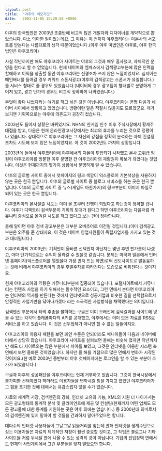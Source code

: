 ```yaml
---
layout: post
title:  "야후의 이모저모"
date:   2003-11-05 15:29:58 +0900
---
```

야후의 한국법인은 2003년 초중반에 비교적 많은 개발자와 디자이너를 계약직으로 뽑았습니다. 다소 의아한 일이었는데요, 그 이유는 이 전까지 야후코리아는 미본사의 서포트를 받는다는 나름대로의 생각 때문이었습니다.(이후 야후 미법인은 야후로, 야후 한국법인은 야후코리아)

사실 작년까지만 해도 야후코리아 사이트는 야후의 그것과 매우 흡사했고, 자체적인 운영을 한다고 할 수 없었습니다. 현재 네이버와 엠파스에서 검색광고부분에 많은 인력을 할애하고 이익을 창출할 동안 야후코리아는 신경조차 쓰지 않은 느낌이었지요. 심지어는 메인배너를 들어갈 경우 키워드 스폰서광고(야후의 검색광고는 스폰서가 유일합니다.)를 서비스 형태로 줄 경우도 있었습니다.(네이버의 경우 광고팀이 형태별로 분명하게 그어져 있고, 광고 단가의 경우도 비교적 정확하게 나와있습니다.)

무엇이 좋다 나쁘다라는 얘기를 하고 싶은 것은 아닙니다. 야후코리아는 분명 다음과 네이버 사이에서 방황하고 있었습니다. 방황이란 말은 적절치 않을지도 모르겠군요. 제가 보기엔 기획쪽으로는 야후에 의존도가 굉장히 컸습니다.

2003년도 들어서 상황은 바뀌었지요. NHN의 한게임 인수 이후 주식시장에서 황제주 대접을 받고, 다음은 현재 온라인광고시장에서는 최고의 효과를 누리는 것으로 정평이 나 있습니다. 상대적으로 야후코리아는 그 자신의 강점을 정확히 분석하는 자체 컨설팅조차도 시도해 보지 않은 느낌이었지요. 이 것이 2002년도 까지의 상황입니다.

2003년에 들어서 야후코리아에 야후에서의 자본이 투입되기 시작했고 본사 고위급 임원이 야후코리아를 방문한 이후 분명한 건 야후코리아의 재량권이 확보가 되었다는 것입니다. 이것은 현재까지의 몇가지 상황에서 분명하게 알 수 있습니다.

야후의 글로벌 사이트 중에서 첫페이지의 링크 색깔이 익스플로어 기본색상을 사용하지 않는 곳은 한국 뿐입니다. 야후의 글로벌 사이트 중 블로그 서비스를 하는 곳은 한국 뿐입니다. 야후의 글로벌 사이트 중 뉴스(게임도 마찬가지)의 링크부분이 이미지 파일로 되어 있는 곳은 한국 뿐입니다.

야후코리아의 본사탈출 시도는 이미 올 초부터 진행이 되었다고 하는것이 정확할 겁니다. 야후가 디렉토리 검색부분이 기획의 토대가 된다고 하면 야후코리아는 다음처럼 커뮤니티 중심으로 옮겨갈 시도를 하고 있다고 보는 편이 정확합니다.

올해 말이면 야후 검색 광고부분은 대부분 오버추어로 이전될 것입니다.(이미 검색광고부분은 외주를 준 상태지요, 이 것은 네이버 영업사원들이 독립사업자를 가지고 있는 것과 대비됩니다.)

야후코리아의 2003년도 기획안이 올바른 선택인지 아닌지는 몇년 후면 판가름이 나겠고, 아마 단기적으로는 수익이 올라갈 수 있을것 같습니다. 문제는 미국과 일본에서 인터넷 홈페이지(익스플로어를 열었을때 가장 먼저 뜨는 화면)로써 선도사이트로 발돋움하는 것에 비해서 야후코리아의 경우 후발주자를 따라간다는 모습으로 비춰진다는 것이지요.

현재 야후코리아의 역량은 커뮤니티부분에 집중되어 있습니다. 포털사이트에서 커뮤니티는 컨텐츠 사업을 하기 위해서는 필수적인 요소이고, 그런 면에서 본다면 야후코리아는 인터넷의 역사를 만든다는 것에서 인터넷으로 성공기업과 비슷한 길을 선택함으로서 안정적인 사업기반을 닦아나가겠다 라는 소극적인 사업방식을 채택했다는 의미입니다.

검색엔진 부분에서 타의 추종을 불허하는 구글은 이미 오래전에 검색결과를 사이트에 넣을 수 있는 각각의 플래폼마다의 API를 공개했고, 야후에서는 이미 모든 자료를 RSS로 서비스를 하고 있습니다. 이 것은 선두업체가 아니면 할 수 없는 일들이지요.

야후코리아의 이용자 패턴을 보면 폐인 수준은 안되더라도 매니아들이 다음과 네이버에 비해서 상당히 많습니다. 야후코리아 사이트를 살펴보면 올해는 비슷해 졌지만 작년까지만 해도 타 사이트와는 많은 부분에서 차이를 보였고, 그것은 인터넷을 이용한 시스템 측면에서 보면 올바른 것이었습니다. 하지만 올 해를 기점으로 많은 면에서 변화가 시작된 것이지요.(한 예로 2003년 중반부터 야후 첫페이지에는 로그인을 할 수 있는 부분이 추가가 되었습니다.)

구글과 야후의 성공패턴을 야후코리아는 현재 거부하고 있습니다. 그것이 한국시장에서 불가피한 선택이었다 하더라도 이용자들을 변화시킬 힘을 가지고 있었던 야후코리아가 그 힘을 포기한 것에 대해서는 유감스럽지 않을 수가 없습니다.

자료의 체계적 저장, 검색엔진의 강화, 인터넷 고유의 기능, XML의 지원 더 나아가서는 모든 광고형태의 통계적 분석 및 클라이언트에 제공 및 컨설팅(현재까지 어떤 업체도 모든 광고물에 대한 통계를 지원하는 곳은 야후 외에는 없습니다.) 등 2000년대 의미로서의 검색엔진에 잊지 말아야 할 것들을 간과하지 말아주었으면 합니다.

대다수의 인터넷 사용자들이 그날그날 읽을거리를 찾는데 반해 인터넷을 생계수단으로 삼는 이용자들은 자료의 체계적인 저장이 훨씬 중요할 것이고, 그 작업은 블로그나 기타 사이트들 처럼 두세달 만에 나올 수 있는 성격의 것이 아닙니다. 기업의 진입장벽 면에서도 현재의 사업계획에서 그런 부분들을 잊지 말았으면 합니다.
